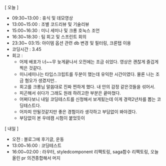 [ 오늘 ]

- 09:30~13:00 : 휴식 및 데모영상
- 13:00~15:00 : 조별 코드리뷰 및 기술리뷰
- 15:00~16:30 : 미니 세미나 및 크롱 호눅스 조언
- 16:30~18:30 : 팀 회고 및 스프린트 회의
- 23:30~ 03:15: 아이템 옵션 관련 db 변경 및 필터링, 크론탭 이용
- 코딩시간 : 3.45
- 회고 :
  - 어제 배포가 너~~무 늦게끝나서 오전에는 조금 쉬었다. 영상은 괜찮게 즐겁게 찍은 것같다.
  - 미니세미나는 타입스크립트를 두분이 했는데 유익한 시간이였다. 물론 나는 조금 혐오가 생겼지만..
  - 회고를 크롱님 말씀대로 진짜 찐하게 했다. 내 안의 감정 같은것들을 섞어서.
  - 피곤해서 쉬다가 그래도 원래 하려고한 부분은 끝마쳤다.
  - 어쩌다보니 내일 코딩테스트를 신청해서 보게됬는데 이게 경력2년차를 뽑는 코딩테스트다.
  - 어차피 안될것같지만 좋은 경험이라 생각하고 부담없이 봐야겠다.
  - 부담없이 본 우테캠 시험이 붙었듯이

[ 내일 ]

- 오전 : 블로그에 후기글, 운동
- 13:00~16:00 : 코딩테스트
- 16:00~02:00 : 라우터, styledcomponent 리팩토링, saga함수 리팩토링, 오늘올린 pr 의견종합해서 머지
